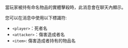當玩家被持有命名物品的實體擊殺時，此消息會在聊天內顯示。

您可以在消息中使用以下標識符:

- `<player>`：死者名
- `<attacker>`：傷害造成者名
- `<item>`: 傷害造成者持有的物品名
